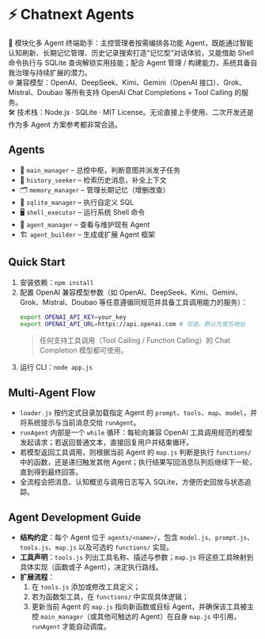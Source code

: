# ⚡️ Chatnext Agents

🤖 模块化多 Agent 终端助手：主控管理者按需编排各功能 Agent，既能通过智能认知刷新、长期记忆管理、历史记录搜索打造“记忆型”对话体验，又能借助 Shell 命令执行与 SQLite 查询解锁实用技能；配合 Agent 管理 / 构建能力，系统具备自我治理与持续扩展的潜力。  
🌐 兼容模型：OpenAI、DeepSeek、Kimi、Gemini（OpenAI 接口）、Grok、Mistral、Doubao 等所有支持 OpenAI Chat Completions + Tool Calling 的服务。  
🛠️ 技术栈：Node.js · SQLite · MIT License。无论直接上手使用、二次开发还是作为多 Agent 方案参考都非常合适。

## Agents
- 🧠 `main_manager` – 总控中枢，判断意图并派发子任务  
- 🔎 `history_seeker` – 检索历史消息，补全上下文  
- 🗂️ `memory_manager` – 管理长期记忆（增删改查）  
- 🧮 `sqlite_manager` – 执行自定义 SQL  
- 🖥️ `shell_executor` – 运行系统 Shell 命令  
- 🧭 `agent_manager` – 查看与维护现有 Agent  
- 🏗️ `agent_builder` – 生成或扩展 Agent 框架

## Quick Start
1. 安装依赖：`npm install`
2. 配置 OpenAI 兼容模型参数（如 OpenAI、DeepSeek、Kimi、Gemini、Grok、Mistral、Doubao 等任意遵循同规范并具备工具调用能力的服务）：
   ```bash
   export OPENAI_API_KEY=your_key
   export OPENAI_API_URL=https://api.openai.com # 可选，默认为官方地址
   ```
   > 任何支持工具调用（Tool Calling / Function Calling）的 Chat Completion 模型都可使用。
3. 运行 CLI：`node app.js`

## Multi-Agent Flow
- `loader.js` 按约定式目录加载指定 Agent 的 `prompt`、`tools`、`map`、`model`，并将系统提示与当前消息交给 `runAgent`。
- `runAgent` 内部是一个 `while` 循环：每轮向兼容 OpenAI 工具调用规范的模型发起请求；若返回普通文本，直接回复用户并结束循环。
- 若模型返回工具调用，则根据当前 Agent 的 `map.js` 判断是执行 `functions/` 中的函数，还是递归触发其他 Agent；执行结果写回消息队列后继续下一轮，直到得到最终回答。
- 全流程会把消息、认知概览与调用日志写入 SQLite，方便历史回放与状态追踪。

## Agent Development Guide
- **结构约定**：每个 Agent 位于 `agents/<name>/`，包含 `model.js`、`prompt.js`、`tools.js`、`map.js` 以及可选的 `functions/` 实现。
- **工具声明**：`tools.js` 列出工具名称、描述与参数；`map.js` 将这些工具映射到具体实现（函数或子 Agent），决定执行路线。
- **扩展流程**：
  1. 在 `tools.js` 添加或修改工具定义；
  2. 若为函数型工具，在 `functions/` 中实现具体逻辑；
  3. 更新当前 Agent 的 `map.js` 指向新函数或目标 Agent，并确保该工具被主控 `main_manager`（或其他可触达的 Agent）在自身 `map.js` 中引用，`runAgent` 才能自动调度。
